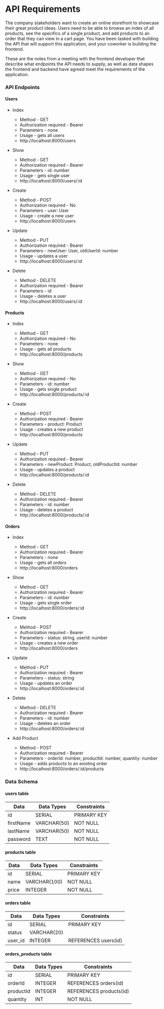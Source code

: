 # API Requirements
The company stakeholders want to create an online storefront to showcase their great product ideas. Users need to be able to browse an index of all products, see the specifics of a single product, and add products to an order that they can view in a cart page. You have been tasked with building the API that will support this application, and your coworker is building the frontend.

These are the notes from a meeting with the frontend developer that describe what endpoints the API needs to supply, as well as data shapes the frontend and backend have agreed meet the requirements of the application. 

###  API Endpoints
#### Users

- Index 
  * Method           -  GET
  * Authorization required    - Bearer <token>
  * Parameters        - none
  * Usage             - gets all users
  * http://localhost:8000/users

- Show 
  * Method           -  GET
  * Authorization required    - Bearer <token>
  * Parameters        - id: number
  * Usage             - gets single user
  * http://localhost:8000/users/:id
 

- Create
  * Method           -  POST
  * Authorization required    - No
  * Parameters        - user: User
  * Usage             - create a new user
  * http://localhost:8000/users


- Update
  * Method           -  PUT
  * Authorization required    - Bearer <token>
  * Parameters        -  newUser: User, oldUserId: number
  * Usage             -  updates a user
  * http://localhost:8000/users/:id

- Delete
  * Method           -  DELETE
  * Authorization required    - Bearer <token>
  * Parameters        -  id
  * Usage             -  deletes a user
  * http://localhost:8000/users/:id

#### Products

- Index 
  * Method           -  GET
  * Authorization required    - No
  * Parameters        - none
  * Usage             - gets all products
  * http://localhost:8000/products

- Show 
  * Method           -  GET
  * Authorization required    - No
  * Parameters        - id: number
  * Usage             - gets single product
  * http://localhost:8000/products/:id
 

- Create
  * Method           -  POST
  * Authorization required    - Bearer <token>
  * Parameters        - product: Product
  * Usage             - creates a new product
  * http://localhost:8000/products


- Update
  * Method           -  PUT
  * Authorization required    - Bearer <token>
  * Parameters        - newProduct: Product, oldProductId: number
  * Usage             - updates a product
  * http://localhost:8000/products/:id

- Delete
  * Method           -  DELETE
  * Authorization required    - Bearer <token>
  * Parameters        - id: number
  * Usage             - deletes a product
  * http://localhost:8000/products/:id

#### Orders

- Index 
  * Method           -  GET
  * Authorization required    - Bearer <token>
  * Parameters        - none
  * Usage             - gets all orders
  * http://localhost:8000/orders

- Show 
  * Method           -  GET
  * Authorization required    - Bearer <token>
  * Parameters        - id: number
  * Usage             - gets single order
  * http://localhost:8000/orders/:id
 

- Create
  * Method           -  POST
  * Authorization required    - Bearer <token>
  * Parameters        - status: string, userId: number
  * Usage             - creates a new order
  * http://localhost:8000/orders


- Update
  * Method           -  PUT
  * Authorization required    - Bearer <token>
  * Parameters        - status: string
  * Usage             - updates an order
  * http://localhost:8000/orders/:id

- Delete
  * Method           -  DELETE
  * Authorization required    - Bearer <token>
  * Parameters        - id: number
  * Usage             - deletes an order
  * http://localhost:8000/orders/:id

- Add Product
  * Method           -  POST
  * Authorization required    - Bearer <token>
  * Parameters        - orderId: number, productId: number, quantity: number
  * Usage             - adds products to an existing order
  * http://localhost:8000/orders/:id/products
  

### Data Schema
#### users table

| Data | Data Types | Constraints  |
| ------------------ | ------------------ |  ------------------ |
| id | SERIAL | PRIMARY KEY |
| firstName | VARCHAR(50) | NOT NULL |
| lastName | VARCHAR(50) | NOT NULL |
| password | TEXT | NOT NULL |
#### products table
| Data | Data Types | Constraints  |
| ------------------ | ------------------ |  ------------------ |
| id | SERIAL | PRIMARY KEY |
| name | VARCHAR(100) | NOT NULL |
| price | INTEGER | NOT NULL |

#### orders table
| Data | Data Types | Constraints  |
| ------------------ | ------------------ |  ------------------ |
| id | SERIAL | PRIMARY KEY |
| status | VARCHAR(20) | |
| user_id | INTEGER |  REFERENCES users(id) |

#### orders_products table
| Data | Data Types | Constraints  |
| ------------------ | ------------------ |  ------------------ |
| id | SERIAL | PRIMARY KEY |
| orderId | INTEGER | REFERENCES orders(id) |
| productId | INTEGER | REFERENCES products(id) |
| quantity | INT | NOT NULL |

